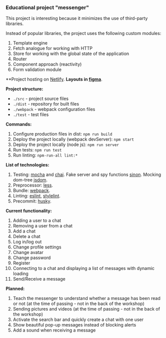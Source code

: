 ### Educational project "messenger"

This project is interesting because it minimizes the use of third-party libraries.

Instead of popular libraries, the project uses the following custom modules:
1. Template engine
2. Fetch analogue for working with HTTP
3. Store for working with the global state of the application
4. Router
5. Component approach (reactivity)
6. Form validation module

**Project hosting on [Netlify](https://distracted-swartz-d8b108.netlify.app/).
**Layouts in [figma](https://www.figma.com/file/l0jgte4N2dzWv5zMITIC4f/shipko_messenger?node-id=0%3A1)**.

**Project structure:**
* `./src` - project source files
* `./dist` - repository for built files
* `./webpack` - webpack configuration files
* `./test` - test files

**Commands:**
1. Configure production files in dist: `npm run build`
2. Deploy the project locally (webpack devServer): `npm start`
2. Deploy the project locally (node ​​js): `npm run server`
3. Run tests: `npm run test`
4. Run linting: `npm-run-all lint:*`

**List of technologies:**
1. Testing: [mocha](https://mochajs.org/) and [chai](https://www.chaijs.com/).
Fake server and spy functions [sinon](https://sinonjs.org/).
Mocking dom-tree [jsdom](https://github.com/jsdom/jsdom).
2. Preprocessor: [less](http://lesscss.org/).
3. Bundle: [webpack](https://webpack.js.org/).
4. Linting: [eslint](https://eslint.org/), [stylelint](https://stylelint.io/).
5. Precommit: [husky](https://github.com/typicode/husky).

**Current functionality:**
1. Adding a user to a chat
2. Removing a user from a chat
3. Add a chat
4. Delete a chat
5. Log in/log out
6. Change profile settings
7. Change avatar
8. Change password
9. Register
10. Connecting to a chat and displaying a list of messages with dynamic loading
11. Send/Receive a message

**Planned:**
1. Teach the messenger to understand whether a message has been read or not (at the time of passing - not in the back of the workshop)
2. Sending pictures and videos (at the time of passing - not in the back of the workshop)
3. Activate the search bar and quickly create a chat with one user
4. Show beautiful pop-up messages instead of blocking alerts
5. Add a sound when receiving a message
